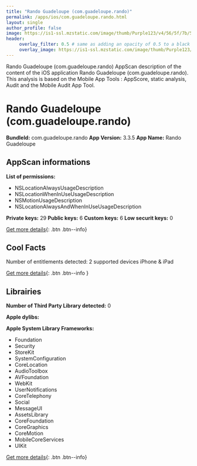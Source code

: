 ```yaml
---
title: "Rando Guadeloupe (com.guadeloupe.rando)"
permalink: /apps/ios/com.guadeloupe.rando.html
layout: single
author_profile: false
image: https://is1-ssl.mzstatic.com/image/thumb/Purple123/v4/56/5f/7b/565f7b82-c621-3bf7-87c2-94a95e135d7d/AppIcon-1x_U007emarketing-0-10-0-0-85-220.png/512x512bb.jpg
header: 
     overlay_filter: 0.5 # same as adding an opacity of 0.5 to a black background
     overlay_image: https://is1-ssl.mzstatic.com/image/thumb/Purple123/v4/56/5f/7b/565f7b82-c621-3bf7-87c2-94a95e135d7d/AppIcon-1x_U007emarketing-0-10-0-0-85-220.png/512x512bb.jpg
---
```

Rando Guadeloupe (com.guadeloupe.rando) AppScan description of the content of the iOS application Rando Guadeloupe (com.guadeloupe.rando). This analysis is based on the Mobile App Tools : AppScore, static analysis, Audit and the Mobile Audit App Tool.

# Rando Guadeloupe (com.guadeloupe.rando)

**BundleId:** com.guadeloupe.rando
**App Version:** 3.3.5
**App Name:** Rando Guadeloupe


## AppScan informations 

**List of permissions:** 
- NSLocationAlwaysUsageDescription
- NSLocationWhenInUseUsageDescription
- NSMotionUsageDescription
- NSLocationAlwaysAndWhenInUseUsageDescription
  
  
**Private keys:** 29
**Public keys:** 6
**Custom keys:** 6
**Low securit keys:** 0
  
[Get more details](/pricing.html){: .btn .btn--info}

## Cool Facts

Number of entitlements detected: 2
supported devices iPhone & iPad
  
[Get more details](/pricing.html){: .btn .btn--info }

## Librairies 
**Number of Third Party Library detected:** 0


**Apple dylibs:**


**Apple System Library Frameworks:**
- Foundation
- Security
- StoreKit
- SystemConfiguration
- CoreLocation
- AudioToolbox
- AVFoundation
- WebKit
- UserNotifications
- CoreTelephony
- Social
- MessageUI
- AssetsLibrary
- CoreFoundation
- CoreGraphics
- CoreMotion
- MobileCoreServices
- UIKit


  
[Get more details](/pricing.html){: .btn .btn--info}

